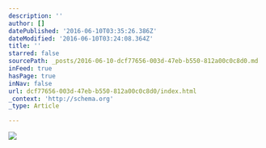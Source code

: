 ```yaml
---
description: ''
author: []
datePublished: '2016-06-10T03:35:26.386Z'
dateModified: '2016-06-10T03:24:08.364Z'
title: ''
starred: false
sourcePath: _posts/2016-06-10-dcf77656-003d-47eb-b550-812a00c0c8d0.md
inFeed: true
hasPage: true
inNav: false
url: dcf77656-003d-47eb-b550-812a00c0c8d0/index.html
_context: 'http://schema.org'
_type: Article

---
```

![](https://the-grid-user-content.s3-us-west-2.amazonaws.com/0ce8d28a-286a-47d9-8a32-8bff48acfee3.jpg)
